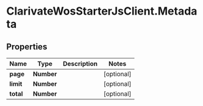 # ClarivateWosStarterJsClient.Metadata

## Properties

Name | Type | Description | Notes
------------ | ------------- | ------------- | -------------
**page** | **Number** |  | [optional] 
**limit** | **Number** |  | [optional] 
**total** | **Number** |  | [optional] 


